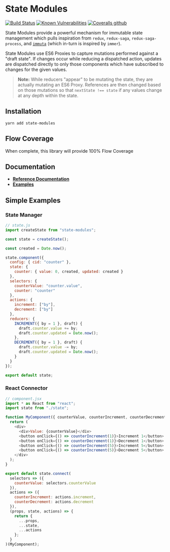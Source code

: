 # State Modules

[![Build Status](https://travis-ci.com/odo-network/state-modules.svg?branch=master)](https://travis-ci.com/odo-network/state-modules)
[![Known Vulnerabilities](https://snyk.io/test/github/odo-network/state-modules/badge.svg?targetFile=package.json)](https://snyk.io/test/github/odo-network/state-modules?targetFile=package.json)
[![Coveralls github](https://img.shields.io/coveralls/github/jekyll/jekyll.svg)](https://github.com/odo-network/state-modules)

State Modules provide a powerful mechanism for immutable state management which pulls inspiration from `redux`, `redux-saga`, `redux-saga-process`, and [`immuta`](https://www.github.com/odo-network/immuta) (which in-turn is inspired by `immer`).

State Modules use ES6 Proxies to capture mutations performed against a "draft state". If changes occur while reducing a dispatched action, updates are dispatched directly to only those components which have subscribed to changes for the given values.

> **Note:** While reducers "appear" to be mutating the state, they are actually mutating an ES6 Proxy. References are then changed based on those mutations so that `nextState !== state` if any values change at any depth within the state.

## Installation

```
yarn add state-modules
```

## Flow Coverage

When complete, this library will provide 100% Flow Coverage

## Documentation

- [**Reference Documentation**](./docs/reference.md)
- [**Examples**](./docs/examples.md)

## Simple Examples

### State Manager

```javascript
// state.js
import createState from "state-modules";

const state = createState();

const created = Date.now();

state.component({
  config: { cid: "counter" },
  state: {
    counter: { value: 0, created, updated: created }
  },
  selectors: {
    counterValue: "counter.value",
    counter: "counter"
  },
  actions: {
    increment: ["by"],
    decrement: ["by"]
  },
  reducers: {
    INCREMENT({ by = 1 }, draft) {
      draft.counter.value += by;
      draft.counter.updated = Date.now();
    },
    DECREMENT({ by = 1 }, draft) {
      draft.counter.value -= by;
      draft.counter.updated = Date.now();
    }
  }
});

export default state;
```

### React Connector

```javascript
// component.jsx
import * as React from "react";
import state from "./state";

function MyComponent({ counterValue, counterIncrement, counterDecrement }) {
  return (
    <div>
      <div>Value: {counterValue}</div>
      <button onClick={() => counterIncrement(1)}>Increment 1</button>
      <button onClick={() => counterDecrement(1)}>Decrement 1</button>
      <button onClick={() => counterIncrement(5)}>Increment 5</button>
      <button onClick={() => counterIncrement(5)}>Decrement 5</button>
    </div>
  );
}

export default state.connect(
  selectors => ({
    counterValue: selectors.counterValue
  }),
  actions => ({
    counterIncrement: actions.increment,
    counterDecrement: actions.decrement
  }),
  (props, state, actions) => {
    return {
      ...props,
      ...state,
      ...actions
    };
  }
)(MyComponent);
```
